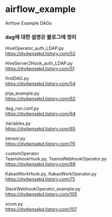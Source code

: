 # airflow_example
Airflow Example DAGs

### dag에 대한 설명은 블로그에 정리
HiveOperator_auth_LDAP.py  
https://dydwnsekd.tistory.com/52  

HiveServer2Hook_auth_LDAP.py  
https://dydwnsekd.tistory.com/51  

firstDAG.py  
https://dydwnsekd.tistory.com/54

jinja_example.py  
https://dydwnsekd.tistory.com/62

dag_run.conf.py  
https://dydwnsekd.tistory.com/64

Variables.py  
https://dydwnsekd.tistory.com/65

sensor.py  
https://dydwnsekd.tistory.com/76

customOperator  
TeamshookHook.py, TeamsWebhookOperator.py  
https://dydwnsekd.tistory.com/69

KakaoWorkHook.py, KakaoWorkOperator.py  
https://dydwnsekd.tistory.com/75

SlackWebhookOperator_example.py  
https://dydwnsekd.tistory.com/105

xcom.py  
https://dydwnsekd.tistory.com/107


